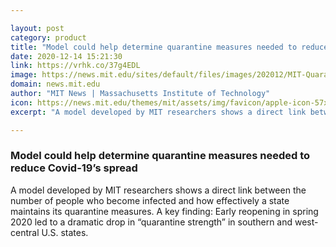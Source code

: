 ```yaml
---

layout: post
category: product
title: "Model could help determine quarantine measures needed to reduce Covid-19’s spread"
date: 2020-12-14 15:21:30
link: https://vrhk.co/37g4EDL
image: https://news.mit.edu/sites/default/files/images/202012/MIT-Quarantine-Strength-01.jpg
domain: news.mit.edu
author: "MIT News | Massachusetts Institute of Technology"
icon: https://news.mit.edu/themes/mit/assets/img/favicon/apple-icon-57x57.png
excerpt: "A model developed by MIT researchers shows a direct link between the number of people who become infected and how effectively a state maintains its quarantine measures. A key finding: Early reopening in spring 2020 led to a dramatic drop in “quarantine strength” in southern and west-central U.S. states."

---
```


### Model could help determine quarantine measures needed to reduce Covid-19’s spread

A model developed by MIT researchers shows a direct link between the number of people who become infected and how effectively a state maintains its quarantine measures. A key finding: Early reopening in spring 2020 led to a dramatic drop in “quarantine strength” in southern and west-central U.S. states.